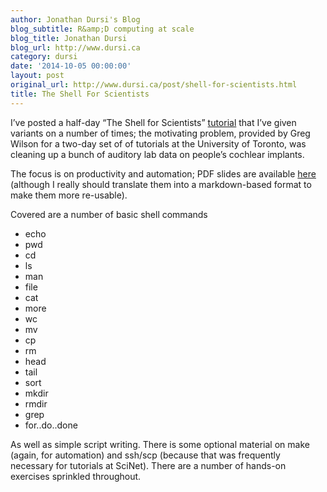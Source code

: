 ```yaml
---
author: Jonathan Dursi's Blog
blog_subtitle: R&amp;D computing at scale
blog_title: Jonathan Dursi
blog_url: http://www.dursi.ca
category: dursi
date: '2014-10-05 00:00:00'
layout: post
original_url: http://www.dursi.ca/post/shell-for-scientists.html
title: The Shell For Scientists
---
```


<p>I’ve posted a half-day “The Shell for Scientists”
<a href="https://github.com/ljdursi/shell-for-scientists">tutorial</a> that
I’ve given variants on a number of times; the motivating problem,
provided by Greg Wilson for a two-day set of of tutorials at the
University of Toronto, was cleaning up a bunch of auditory lab data
on people’s cochlear implants.</p>

<p>The focus is on productivity and automation; PDF slides are available
<a href="https://github.com/ljdursi/shell-for-scientists/raw/master/presentation/presentation.pdf">here</a>
(although I really should translate them into a markdown-based format to
make them more re-usable).</p>

<p>Covered are a number of basic shell commands</p>

<ul>
  <li>echo</li>
  <li>pwd</li>
  <li>cd</li>
  <li>ls</li>
  <li>man</li>
  <li>file</li>
  <li>cat</li>
  <li>more</li>
  <li>wc</li>
  <li>mv</li>
  <li>cp</li>
  <li>rm</li>
  <li>head</li>
  <li>tail</li>
  <li>sort</li>
  <li>mkdir</li>
  <li>rmdir</li>
  <li>grep</li>
  <li>for..do..done</li>
</ul>

<p>As well as simple script writing.  There is some optional material
on make (again, for automation) and ssh/scp (because that was
frequently necessary for tutorials at SciNet).  There are a number
of hands-on exercises sprinkled throughout.</p>